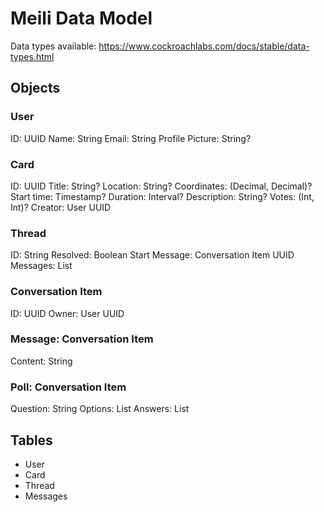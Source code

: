 # Meili Data Model

Data types available: https://www.cockroachlabs.com/docs/stable/data-types.html

## Objects
### User
ID: UUID
Name: String
Email: String
Profile Picture: String?

### Card
ID: UUID
Title: String?
Location: String?
Coordinates: (Decimal, Decimal)?
Start time: Timestamp?
Duration: Interval?
Description: String?
Votes: (Int, Int)?
Creator: User UUID

### Thread
ID: String
Resolved: Boolean
Start Message: Conversation Item UUID
Messages: List<Message UUID>

### Conversation Item
ID: UUID
Owner: User UUID

### Message: Conversation Item
Content: String

### Poll: Conversation Item
Question: String
Options: List<String>
Answers: List<Int>


## Tables
- User
- Card
- Thread
- Messages
